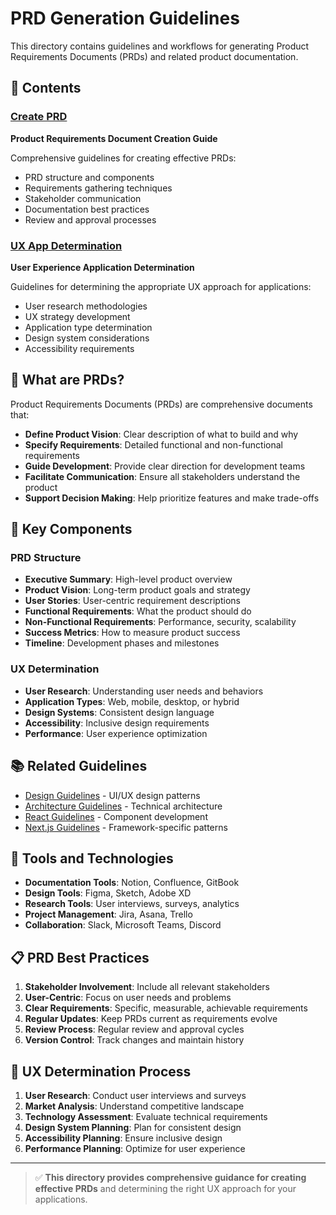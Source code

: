 # PRD Generation Guidelines

This directory contains guidelines and workflows for generating Product Requirements Documents (PRDs) and related product documentation.

## 📁 Contents

### [Create PRD](./create-prd.md)
**Product Requirements Document Creation Guide**

Comprehensive guidelines for creating effective PRDs:
- PRD structure and components
- Requirements gathering techniques
- Stakeholder communication
- Documentation best practices
- Review and approval processes

### [UX App Determination](./ux_app_determination/)
**User Experience Application Determination**

Guidelines for determining the appropriate UX approach for applications:
- User research methodologies
- UX strategy development
- Application type determination
- Design system considerations
- Accessibility requirements

## 🎯 What are PRDs?

Product Requirements Documents (PRDs) are comprehensive documents that:
- **Define Product Vision**: Clear description of what to build and why
- **Specify Requirements**: Detailed functional and non-functional requirements
- **Guide Development**: Provide clear direction for development teams
- **Facilitate Communication**: Ensure all stakeholders understand the product
- **Support Decision Making**: Help prioritize features and make trade-offs

## 🚀 Key Components

### PRD Structure
- **Executive Summary**: High-level product overview
- **Product Vision**: Long-term product goals and strategy
- **User Stories**: User-centric requirement descriptions
- **Functional Requirements**: What the product should do
- **Non-Functional Requirements**: Performance, security, scalability
- **Success Metrics**: How to measure product success
- **Timeline**: Development phases and milestones

### UX Determination
- **User Research**: Understanding user needs and behaviors
- **Application Types**: Web, mobile, desktop, or hybrid
- **Design Systems**: Consistent design language
- **Accessibility**: Inclusive design requirements
- **Performance**: User experience optimization

## 📚 Related Guidelines

- [Design Guidelines](../design/) - UI/UX design patterns
- [Architecture Guidelines](../architecture/) - Technical architecture
- [React Guidelines](../react/) - Component development
- [Next.js Guidelines](../nextjs/) - Framework-specific patterns

## 🔧 Tools and Technologies

- **Documentation Tools**: Notion, Confluence, GitBook
- **Design Tools**: Figma, Sketch, Adobe XD
- **Research Tools**: User interviews, surveys, analytics
- **Project Management**: Jira, Asana, Trello
- **Collaboration**: Slack, Microsoft Teams, Discord

## 📋 PRD Best Practices

1. **Stakeholder Involvement**: Include all relevant stakeholders
2. **User-Centric**: Focus on user needs and problems
3. **Clear Requirements**: Specific, measurable, achievable requirements
4. **Regular Updates**: Keep PRDs current as requirements evolve
5. **Review Process**: Regular review and approval cycles
6. **Version Control**: Track changes and maintain history

## 🎨 UX Determination Process

1. **User Research**: Conduct user interviews and surveys
2. **Market Analysis**: Understand competitive landscape
3. **Technology Assessment**: Evaluate technical requirements
4. **Design System Planning**: Plan for consistent design
5. **Accessibility Planning**: Ensure inclusive design
6. **Performance Planning**: Optimize for user experience

---

> ✅ **This directory provides comprehensive guidance for creating effective PRDs** and determining the right UX approach for your applications.
